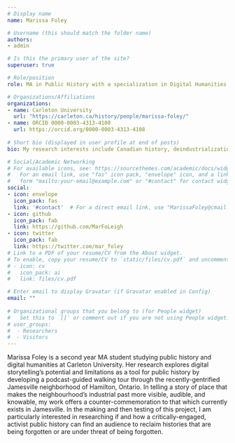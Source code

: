 ```yaml
---
# Display name
name: Marissa Foley

# Username (this should match the folder name)
authors:
- admin

# Is this the primary user of the site?
superuser: true

# Role/position
role: MA in Public History with a specialization in Digital Humanities

# Organizations/Affiliations
organizations:
- name: Carleton University
  url: "https://carleton.ca/history/people/marissa-foley/"
- name: ORCID 0000-0003-4313-4108
  url: https://orcid.org/0000-0003-4313-4108
  
# Short bio (displayed in user profile at end of posts)
bio: My research interests include Canadian history, deindustrialization and gentrification, digital humanities, memory, space and place, and public history. 

# Social/Academic Networking
# For available icons, see: https://sourcethemes.com/academic/docs/widgets/#icons
#   For an email link, use "fas" icon pack, "envelope" icon, and a link in the
#   form "mailto:your-email@example.com" or "#contact" for contact widget.
social:
- icon: envelope
  icon_pack: fas
  link: '#contact'  # For a direct email link, use "MarissaFoley@cmail.carleton.ca".
- icon: github
  icon_pack: fab
  link: https://github.com/MarFoLeigh
- icon: twitter
  icon_pack: fab
  link: https://twitter.com/mar_foley
# Link to a PDF of your resume/CV from the About widget.
# To enable, copy your resume/CV to `static/files/cv.pdf` and uncomment the lines below.  
# - icon: cv
#   icon_pack: ai
#   link: files/cv.pdf

# Enter email to display Gravatar (if Gravatar enabled in Config)
email: ""
  
# Organizational groups that you belong to (for People widget)
#   Set this to `[]` or comment out if you are not using People widget.  
# user_groups:
#  - Researchers
#  - Visitors
---
```


Marissa Foley is a second year MA student studying public history and digital humanities at Carleton University. Her research explores digital storytelling’s potential and limitations as a tool for public history by developing a podcast-guided walking tour through the recently-gentrified Jamesville neighborhood of Hamilton, Ontario. In telling a story of place that makes the neighbourhood’s industrial past more visible, audible, and knowable, my work offers a counter-commemoration to that which currently exists in Jamesville. In the making and then testing of this project, I am particularly interested in researching if and how a critically-engaged, activist public history can find an audience to reclaim histories that are being forgotten or are under threat of being forgotten.  
